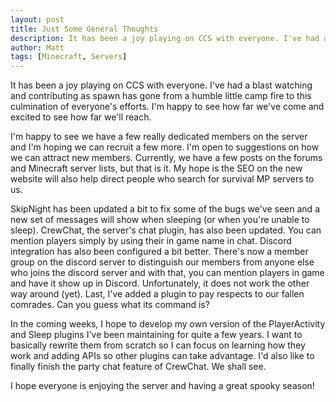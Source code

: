 ```yaml
---
layout: post
title: Just Some General Thoughts
description: It has been a joy playing on CCS with everyone. I've had a blast watching and contributing as spawn has gone from a humble little camp fire to this culmination of everyone's efforts. I'm happy to see how far we've come and excited to see how far we'll reach.
author: Matt
tags: [Minecraft, Servers]
---
```

It has been a joy playing on CCS with everyone. I've had a blast watching and contributing as spawn has gone from a humble little camp fire to this culmination of everyone's efforts. I'm happy to see how far we've come and excited to see how far we'll reach.<!--more-->

I'm happy to see we have a few really dedicated members on the server and I'm hoping we can recruit a few more. I'm open to suggestions on how we can attract new members. Currently, we have a few posts on the forums and Minecraft server lists, but that is it. My hope is the SEO on the new website will also help direct people who search for survival MP servers to us.

SkipNight has been updated a bit to fix some of the bugs we've seen and a new set of messages will show when sleeping (or when you're unable to sleep). CrewChat, the server's chat plugin, has also been updated. You can mention players simply by using their in game name in chat. Discord integration has also been configured a bit better. There's now a member group on the discord server to distinguish our members from anyone else who joins the discord server and with that, you can mention players in game and have it show up in Discord. Unfortunately, it does not work the other way around (yet). Last, I've added a plugin to pay respects to our fallen comrades. Can you guess what its command is?

In the coming weeks, I hope to develop my own version of the PlayerActivity and Sleep plugins I've been maintaining for quite a few years. I want to basically rewrite them from scratch so I can focus on learning how they work and adding APIs so other plugins can take advantage. I'd also like to finally finish the party chat feature of CrewChat. We shall see.

I hope everyone is enjoying the server and having a great spooky season!